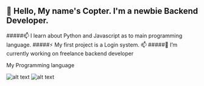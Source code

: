 
## 👋 Hello, My name's Copter. I'm a newbie Backend Developer. 
#####📫 I learn about Python  and Javascript as to main programming language. 
#####⚡ My first project is a Login system. 📫
#####🔭 I’m currently working on freelance backend developer
<dl>
  <dt>My Programming language</dt>
</dl>


   ![alt text](https://cdn.icon-icons.com/icons2/2108/PNG/48/javascript_icon_130900.png)
   ![alt text](https://icons.iconarchive.com/icons/papirus-team/papirus-apps/48/python-icon.png)
   
 
<!--
**CopKH/CopKH** is a ✨ _special_ ✨ repository because its `README.md` (this file) appears on your GitHub profile.

Here are some ideas to get you started:

- 🔭 I’m currently working on ...
- 🌱 I’m currently learning ...
- 👯 I’m looking to collaborate on ...
- 🤔 I’m looking for help with ...
- 💬 Ask me about ...
- 📫 How to reach me: ...
- 😄 Pronouns: ...
- ⚡ Fun fact: ...
-->
